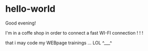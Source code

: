 # hello-world

Good evening!

I'm in a coffe shop in order to connect a fast WI-FI connection ! ! !

that i may code my WEBpage trainings ... LOL ^___^



